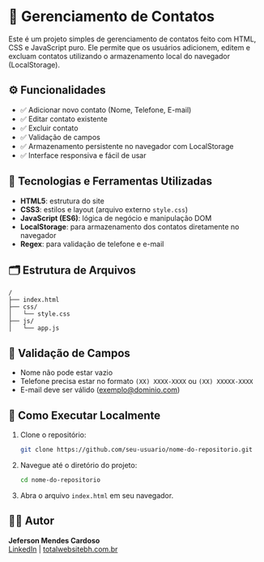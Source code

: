 # 📇 Gerenciamento de Contatos

Este é um projeto simples de gerenciamento de contatos feito com HTML, CSS e JavaScript puro. Ele permite que os usuários adicionem, editem e excluam contatos utilizando o armazenamento local do navegador (LocalStorage).

## ⚙️ Funcionalidades

- ✅ Adicionar novo contato (Nome, Telefone, E-mail)
- ✅ Editar contato existente
- ✅ Excluir contato
- ✅ Validação de campos
- ✅ Armazenamento persistente no navegador com LocalStorage
- ✅ Interface responsiva e fácil de usar

## 🚀 Tecnologias e Ferramentas Utilizadas

- **HTML5**: estrutura do site
- **CSS3**: estilos e layout (arquivo externo `style.css`)
- **JavaScript (ES6)**: lógica de negócio e manipulação DOM
- **LocalStorage**: para armazenamento dos contatos diretamente no navegador
- **Regex**: para validação de telefone e e-mail

## 🗂️ Estrutura de Arquivos

```
/
├── index.html
├── css/
│   └── style.css
├── js/
│   └── app.js
```

## 🧪 Validação de Campos

- Nome não pode estar vazio
- Telefone precisa estar no formato `(XX) XXXX-XXXX` ou `(XX) XXXXX-XXXX`
- E-mail deve ser válido (exemplo@dominio.com)

## 🔧 Como Executar Localmente

1. Clone o repositório:

   ```bash
   git clone https://github.com/seu-usuario/nome-do-repositorio.git
   ```

2. Navegue até o diretório do projeto:

   ```bash
   cd nome-do-repositorio
   ```

3. Abra o arquivo `index.html` em seu navegador.

## 🧑‍💻 Autor

**Jeferson Mendes Cardoso**  
[LinkedIn](https://www.linkedin.com/) | [totalwebsitebh.com.br](https://totalwebsitebh.com.br)
